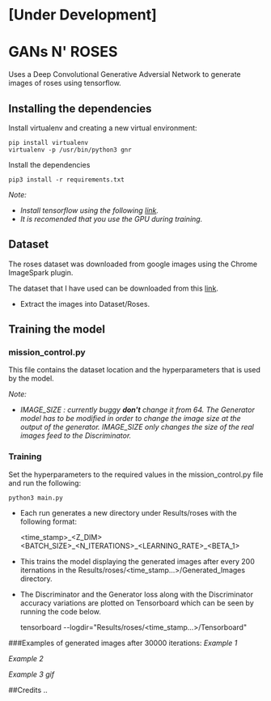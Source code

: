 # **[Under Development]**
# GANs N' ROSES

Uses a Deep Convolutional Generative Adversial Network to generate images of roses using tensorflow.

## Installing the dependencies
 Install virtualenv and creating a new virtual environment:

    pip install virtualenv
    virtualenv -p /usr/bin/python3 gnr
    
 Install the dependencies
    
    pip3 install -r requirements.txt
    
*Note:*
* *Install tensorflow using the following [link](https://www.tensorflow.org/install/).*
* *It is recomended that you use the GPU during training.*

## Dataset
The roses dataset was downloaded from google images using the Chrome ImageSpark 
plugin.

The dataset that I have used can be downloaded from this [link](https://drive.google.com/open?id=0B068a_0Gq8kYSGZ3UmdveFczM0U).
* Extract the images into Dataset/Roses.

## Training the model

### mission_control.py
This file contains the dataset location and the hyperparameters that is used by the
model.

*Note:*
* *IMAGE_SIZE : currently buggy **don't** change it from 64. The Generator model
has to be modified in order to change the image size at the output of the generator. IMAGE_SIZE only 
changes the size of the real images feed to the Discriminator.*

### Training
Set the hyperparameters to the required values in the mission_control.py file
and run the following:

    python3 main.py
    
* Each run generates a new directory under Results/roses with the following format:
    
    <time_stamp>\_<Z_DIM><BATCH_SIZE>\_<N_ITERATIONS>\_<LEARNING_RATE>_<BETA_1>

* This trains the model displaying the generated images after every 200 iternations
in the Results/roses/<time_stamp...>/Generated_Images directory. 

* The Discriminator and the Generator loss along with the Discriminator accuracy 
variations are plotted on Tensorboard which can be seen by running the code below.
    
    
    tensorboard --logdir="Results/roses/<time_stamp...>/Tensorboard"

###Examples of generated images after 30000 iterations:
*Example 1*

*Example 2*

*Example 3 gif*

##Credits
..


    


